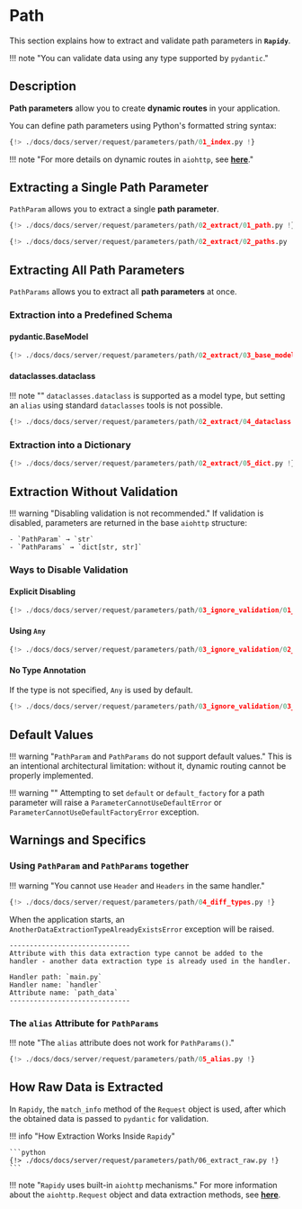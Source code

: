 # Path
This section explains how to extract and validate path parameters in **`Rapidy`**.

!!! note "You can validate data using any type supported by `pydantic`."

## Description
**Path parameters** allow you to create **dynamic routes** in your application.

You can define path parameters using Python's formatted string syntax:

```Python hl_lines="1"
{!> ./docs/docs/server/request/parameters/path/01_index.py !}
```

!!! note "For more details on dynamic routes in `aiohttp`, see **<a href="https://docs.aiohttp.org/en/stable/web_quickstart.html#aiohttp-web-variable-handler" target="_blank">here</a>**."

## Extracting a Single Path Parameter
`PathParam` allows you to extract a single **path parameter**.

```Python
{!> ./docs/docs/server/request/parameters/path/02_extract/01_path.py !}
```
```Python
{!> ./docs/docs/server/request/parameters/path/02_extract/02_paths.py !}
```

## Extracting All Path Parameters
`PathParams` allows you to extract all **path parameters** at once.

### Extraction into a Predefined Schema

#### pydantic.BaseModel
```Python
{!> ./docs/docs/server/request/parameters/path/02_extract/03_base_model.py !}
```

#### dataclasses.dataclass
!!! note ""
    `dataclasses.dataclass` is supported as a model type, but setting an `alias`
    using standard `dataclasses` tools is not possible.

```Python
{!> ./docs/docs/server/request/parameters/path/02_extract/04_dataclass.py !}
```

### Extraction into a Dictionary
```Python
{!> ./docs/docs/server/request/parameters/path/02_extract/05_dict.py !}
```

## Extraction Without Validation
!!! warning "Disabling validation is not recommended."
    If validation is disabled, parameters are returned in the base `aiohttp` structure:

    - `PathParam` → `str`
    - `PathParams` → `dict[str, str]`

### Ways to Disable Validation

#### Explicit Disabling
```python
{!> ./docs/docs/server/request/parameters/path/03_ignore_validation/01_validate_attr_false.py !}
```

#### Using `Any`
```python
{!> ./docs/docs/server/request/parameters/path/03_ignore_validation/02_any_type.py !}
```

#### No Type Annotation
If the type is not specified, `Any` is used by default.
```python
{!> ./docs/docs/server/request/parameters/path/03_ignore_validation/03_no_type.py !}
```

## Default Values

!!! warning "`PathParam` and `PathParams` do not support default values."
    This is an intentional architectural limitation:
    without it, dynamic routing cannot be properly implemented.

!!! warning ""
    Attempting to set `default` or `default_factory` for a path parameter
    will raise a `ParameterCannotUseDefaultError` or `ParameterCannotUseDefaultFactoryError` exception.

## Warnings and Specifics

### Using `PathParam` and `PathParams` together

!!! warning "You cannot use `Header` and `Headers` in the same handler."

```python
{!> ./docs/docs/server/request/parameters/path/04_diff_types.py !}
```

When the application starts, an `AnotherDataExtractionTypeAlreadyExistsError` exception will be raised.

```
------------------------------
Attribute with this data extraction type cannot be added to the handler - another data extraction type is already used in the handler.

Handler path: `main.py`
Handler name: `handler`
Attribute name: `path_data`
------------------------------
```

### The `alias` Attribute for `PathParams`

!!! note "The `alias` attribute does not work for `PathParams()`."

```python
{!> ./docs/docs/server/request/parameters/path/05_alias.py !}
```

## How Raw Data is Extracted

In `Rapidy`, the `match_info` method of the `Request` object is used,
after which the obtained data is passed to `pydantic` for validation.

!!! info "How Extraction Works Inside `Rapidy`"

    ```python
    {!> ./docs/docs/server/request/parameters/path/06_extract_raw.py !}
    ```

!!! note "`Rapidy` uses built-in `aiohttp` mechanisms."
    For more information about the `aiohttp.Request` object and data extraction methods, see
    **<a href="https://docs.aiohttp.org/en/stable/web_reference.html" target="_blank">here</a>**.
